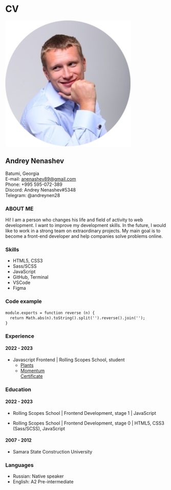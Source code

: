 # CV

![Picture](img/cv_img.png)
## **Andrey Nenashev**
 
Batumi, Georgia\
E-mail: anenashev89@gmail.com\
Phone: +995 595-072-389\
Discord: Andrey Nenashev#5348\
Telegram: @andreynen28
### **ABOUT ME**
Hi! I am a person who changes his life and field of activity to web development. I want to improve my development skills. In the future, I would like to work in a strong team on extraordinary projects. My main goal is to become a front-end developer and help companies solve problems online.
### **Skills**
- HTML5, CSS3
- Sass/SCSS
- JavaScript
- GitHub, Terminal
- VSCode
- Figma
 
### **Code example**
```
module.exports = function reverse (n) {
  return Math.abs(n).toString().split('').reverse().join(''); 
}
```
### **Experience**

#### 2022 - 2023

- Javascript Frontend | Rolling Scopes School, student
  - [Plants](https://rolling-scopes-school.github.io/andrey28121989-JSFEPRESCHOOL2022Q4/plants/)
  - [Momentum](https://andrey28121989-momentum.netlify.app/)\
  [Certificate](https://app.rs.school/certificate/upj3fxx0)

### **Education**

#### 2022 - 2023
- Rolling Scopes School | Frontend Development, stage 1 | JavaScript

- Rolling Scopes School | Frontend Development, stage 0 | HTML5, CSS3 (Sass/SCSS), JavaScript
#### 2007 - 2012
- Samara State Construction University
 
### **Languages**
- Russian: Native speaker
- English: A2 Pre-intermediate
